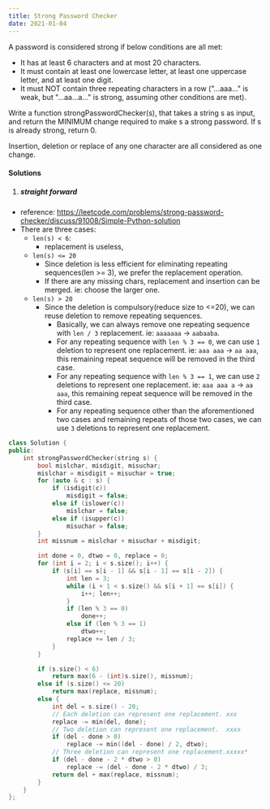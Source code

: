 ```yaml
---
title: Strong Password Checker
date: 2021-01-04
---
```

A password is considered strong if below conditions are all met:

-    It has at least 6 characters and at most 20 characters.
-    It must contain at least one lowercase letter, at least one uppercase letter, and at least one digit.
-    It must NOT contain three repeating characters in a row ("...aaa..." is weak, but "...aa...a..." is strong, assuming other conditions are met).

Write a function strongPasswordChecker(s), that takes a string s as input, and return the MINIMUM change required to make s a strong password. If s is already strong, return 0.

Insertion, deletion or replace of any one character are all considered as one change.


#### Solutions

1. ##### straight forward

- reference: https://leetcode.com/problems/strong-password-checker/discuss/91008/Simple-Python-solution
- There are three cases:
    - `len(s) < 6`:
        - replacement is useless,
    - `len(s) <= 20`
        - Since deletion is less efficient for eliminating repeating sequences(len >= 3), we prefer the replacement operation.
        - If there are any missing chars, replacement and insertion can be merged. ie: choose the larger one.
    - `len(s) > 20`
        - Since the deletion is compulsory(reduce size to <=20), we can reuse deletion to remove repeating sequences.
            - Basically, we can always remove one repeating sequence with `len / 3` replacement. ie: `aaaaaaa` -> `aabaaba`.
            - For any repeating sequence with `len % 3 == 0`, we can use `1` deletion to represent one replacement. ie:  `aaa aaa`  -> `aa aaa`, this remaining repeat sequence will be removed in the third case.
            - For any repeating sequence with `len % 3 == 1`, we can use `2` deletions to represent one replacement. ie: `aaa aaa a` -> `aa aaa`, this remaining repeat sequence will be removed in the third case.
            - For any repeating sequence other than the aforementioned two cases and remaining repeats of those two cases, we can use `3` deletions to represent one replacement.


```cpp
class Solution {
public:
    int strongPasswordChecker(string s) {
        bool mislchar, misdigit, misuchar;
        mislchar = misdigit = misuchar = true;
        for (auto & c : s) {
            if (isdigit(c))
                misdigit = false;
            else if (islower(c))
                mislchar = false;
            else if (isupper(c))
                misuchar = false;
        }
        int missnum = mislchar + misuchar + misdigit;

        int done = 0, dtwo = 0, replace = 0;
        for (int i = 2; i < s.size(); i++) {
            if (s[i] == s[i - 1] && s[i - 1] == s[i - 2]) {
                int len = 3;
                while (i + 1 < s.size() && s[i + 1] == s[i]) {
                    i++; len++;
                }
                if (len % 3 == 0)
                    done++;
                else if (len % 3 == 1)
                    dtwo++;
                replace += len / 3;
            }
        }

        if (s.size() < 6)
            return max(6 - (int)s.size(), missnum);
        else if (s.size() <= 20)
            return max(replace, missnum);
        else {
            int del = s.size() - 20;
            // Each deletion can represent one replacement. xxx
            replace -= min(del, done);
            // Two deletion can represent one replacement.  xxxx
            if (del - done > 0)
                replace -= min((del - done) / 2, dtwo);
            // Three deletion can represent one replacement.xxxxx*
            if (del - done - 2 * dtwo > 0)
                replace -= (del - done - 2 * dtwo) / 3;
            return del + max(replace, missnum);
        }
    }
};
```